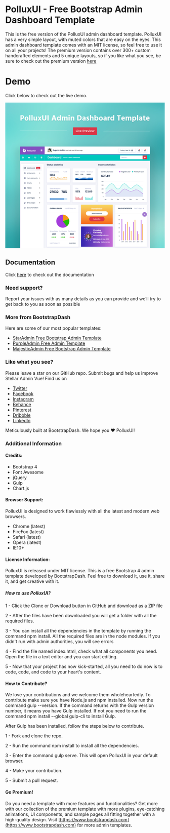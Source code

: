 # PolluxUI - Free Bootstrap Admin Dashboard Template

This is the free version of the PolluxUI admin dashboard template. PolluxUI has a very simple layout, with muted colors that are easy on the eyes. This admin dashboard template comes with an MIT license, so feel free to use it on all your projects! The premium version contains over 300+ custom handcrafted elements and 5 unique layouts, so if you like what you see, be sure to check out the premium version [here](https://www.bootstrapdash.com/product/polluxui/)

<h1>Demo</h1>
Click below to check out the live demo.

[![N|Solid](preview.jpg)](https://bootstrapdash.com/demo/polluxui-free/template/)

## Documentation

Click [here](https://bootstrapdash.com/demo/polluxui-free/docs/documentation.html) to check out the documentation

### Need support?

Report your issues with as many details as you can provide and we’ll try to get back to you as soon as possible

### More from BootstrapDash

Here are some of our most popular templates:

- [StarAdmin Free Bootstrap Admin Template](https://github.com/BootstrapDash/StarAdmin-Free-Bootstrap-Admin-Template)
- [PurpleAdmin Free Admin Template](https://github.com/BootstrapDash/PurpleAdmin-Free-Admin-Template)
- [MajesticAdmin Free Bootstrap Admin Template](https://github.com/BootstrapDash/MajesticAdmin-Free-Bootstrap-Admin-Template)

### Like what you see?

Please leave a star on our GitHub repo.
Submit bugs and help us improve Stellar Admin Vue!
Find us on

- [Twitter](https://twitter.com/bootstrapdash?lang=en)
- [Facebook](https://www.facebook.com/bootstrapdash/)
- [Instagram](https://www.instagram.com/bootstrapdash/?hl=en)
- [Behance](https://www.behance.net/bootstrapdash)
- [Pinterest](https://www.pinterest.com/bootstrapdash/)
- [Dribbble](https://dribbble.com/bootstrapdash)
- [LinkedIn](https://in.linkedin.com/in/bootstrapdash)

Meticulously built at BootstrapDash. We hope you ❤ PolluxUI!

### Additional Information

#### Credits:

- Bootstrap 4
- Font Awesome
- jQuery
- Gulp
- Chart.js

#### Browser Support:

PolluxUI is designed to work flawlessly with all the latest and modern web browsers.

- Chrome (latest)
- FireFox (latest)
- Safari (latest)
- Opera (latest)
- IE10+

#### License Information:

PolluxUI is released under MIT license. This is a free Bootstrap 4 admin template developed by BootstrapDash. Feel free to download it, use it, share it, and get creative with it.

##### How to use PolluxUI?

1 - Click the Clone or Download button in GitHub and download as a ZIP file

2 - After the files have been downloaded you will get a folder with all the required files.

3 - You can install all the dependencies in the template by running the command npm install. All the required files are in the node modules. If you didn't run with admin authorities, you will see errors

4 - Find the file named index.html, check what all components you need. Open the file in a text editor and you can start editing.

5 - Now that your project has now kick-started, all you need to do now is to code, code, and code to your heart's content.

#### How to Contribute?

We love your contributions and we welcome them wholeheartedly. To contribute make sure you have Node.js and npm installed. Now run the command gulp --version. If the command returns with the Gulp version number, it means you have Gulp installed. If not you need to run the command npm install --global gulp-cli to install Gulp.

After Gulp has been installed, follow the steps below to contribute.

1 - Fork and clone the repo.

2 - Run the command npm install to install all the dependencies.

3 - Enter the command gulp serve. This will open PolluxUI in your default browser.

4 - Make your contribution.

5 - Submit a pull request.

#### Go Premium!

Do you need a template with more features and functionalities? Get more with our collection of the premium template with more plugins, eye-catching animations, UI components, and sample pages all fitting together with a high-quality design. Visit [https://www.bootstrapdash.com](https://www.bootstrapdash.com) for more admin templates.
